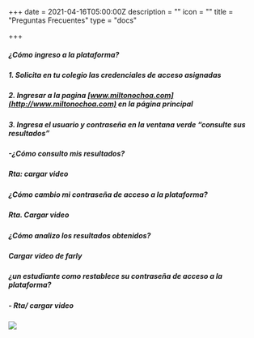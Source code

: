 +++
date = 2021-04-16T05:00:00Z
description = ""
icon = ""
title = "Preguntas Frecuentes"
type = "docs"

+++
##### ¿Cómo ingreso a la plataforma?

##### 1. Solicita en tu colegio las credenciales de acceso asignadas

##### 2. Ingresar a la pagina [www.miltonochoa.com](http://www.miltonochoa.com) en la página principal

##### 3. Ingresa el usuario y contraseña en la ventana verde “consulte sus resultados”

##### -¿Cómo consulto mis resultados?

##### Rta: cargar video

##### ¿Cómo cambio mi contraseña de acceso a la plataforma?

##### Rta. Cargar video

##### ¿Cómo analizo los resultados obtenidos?

##### Cargar video de farly

##### ¿un estudiante como restablece su contraseña de acceso a la plataforma?

##### - Rta/ cargar video

![](https://asesoriasacademicasmo-my.sharepoint.com/personal/carolina_montealegre_beplusgroupla_com/Documents/Archivos%20de%20chat%20de%20Microsoft%20Teams/Plantel-Ingreso%20(1).gif)